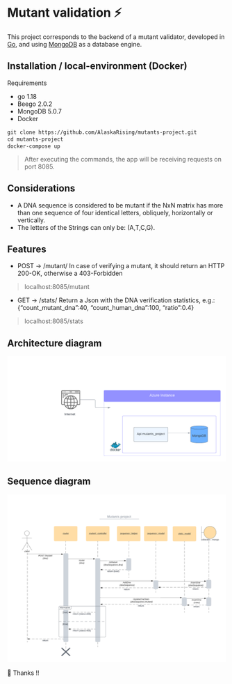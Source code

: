 # Mutant validation :zap:

This project corresponds to the backend of a mutant validator, developed in [Go](https://go.dev/), and using [MongoDB](https://www.mongodb.com/) as a database engine.

## Installation / local-environment (Docker)

Requirements
- go 1.18 
- Beego 2.0.2
- MongoDB 5.0.7
- Docker

```shell
git clone https://github.com/AlaskaRising/mutants-project.git
cd mutants-project
docker-compose up
```
>After executing the commands, the app will be receiving requests on port 8085.

## Considerations
* A DNA sequence is considered to be mutant if the NxN matrix has more than one sequence of four identical letters, obliquely, horizontally or vertically.
* The letters of the Strings can only be: (A,T,C,G).

## Features

* POST → /mutant/  In case of verifying a mutant, it should return an HTTP 200-OK, otherwise a 403-Forbidden
>localhost:8085/mutant
* GET  → /stats/   Return a Json with the DNA verification statistics, e.g.: {“count_mutant_dna”:40, “count_human_dna”:100, “ratio”:0.4}
>localhost:8085/stats

## Architecture diagram
![](https://github.com/AlaskaRising/mutants-project/blob/master/diagrams/Blank%20diagram.png)

## Sequence diagram
![](https://github.com/AlaskaRising/mutants-project/blob/master/diagrams/Sequence%20diagram.png)

:tiger2: Thanks !!
